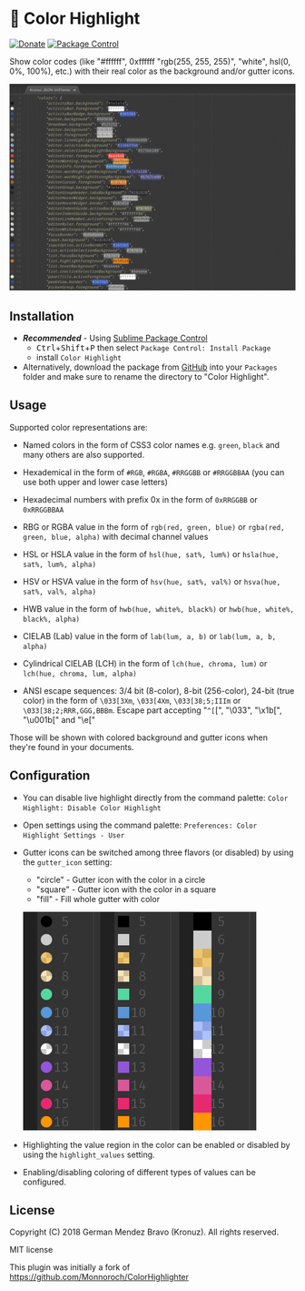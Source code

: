 # 🎨 Color Highlight

[![Donate](https://img.shields.io/badge/Donate-PayPal-green.svg)](https://www.paypal.me/Kronuz/25)
[![Package Control](https://img.shields.io/packagecontrol/dt/Color%20Highlight.svg)](https://packagecontrol.io/packages/Color%20Highlight)

Show color codes (like "#ffffff", 0xffffff "rgb(255, 255, 255)", "white",
hsl(0, 0%, 100%), etc.) with their real color as the background and/or gutter icons.

![Description](screenshots/screenshot.gif?raw=true)

## Installation

- **_Recommended_** - Using [Sublime Package Control](https://packagecontrol.io "Sublime Package Control")
    - <kbd>Ctrl</kbd>+<kbd>Shift</kbd>+<kbd>P</kbd> then select `Package Control: Install Package`
    - install `Color Highlight`
- Alternatively, download the package from [GitHub](https://github.com/Kronuz/ColorHighlight "Color Highlight") into your `Packages` folder and make sure to rename the directory to "Color Highlight".


## Usage

Supported color representations are:

- Named colors in the form of CSS3 color names
  e.g. `green`, `black` and many others are also supported.

- Hexademical in the form of `#RGB`, `#RGBA`, `#RRGGBB` or `#RRGGBBAA`
  (you can use both upper and lower case letters)

- Hexadecimal numbers with prefix 0x in the form of `0xRRGGBB` or `0xRRGGBBAA`

- RBG or RGBA value in the form of `rgb(red, green, blue)` or `rgba(red, green, blue, alpha)`
  with decimal channel values

- HSL or HSLA value in the form of `hsl(hue, sat%, lum%)` or `hsla(hue, sat%, lum%, alpha)`

- HSV or HSVA value in the form of `hsv(hue, sat%, val%)` or `hsva(hue, sat%, val%, alpha)`

- HWB value in the form of `hwb(hue, white%, black%)` or `hwb(hue, white%, black%, alpha)`

- CIELAB (Lab) value in the form of `lab(lum, a, b)` or `lab(lum, a, b, alpha)`

- Cylindrical CIELAB (LCH) in the form of `lch(hue, chroma, lum)` or `lch(hue, chroma, lum, alpha)`

- ANSI escape sequences: 3/4 bit (8-color), 8-bit (256-color), 24-bit (true color)
  in the form of `\033[3Xm`, `\033[4Xm`, `\033[38;5;IIIm` or `\033[38;2;RRR,GGG,BBBm`.
  Escape part accepting "`^[`[", "\033", "\x1b[", "\u001b[" and "\e["


Those will be shown with colored background and gutter icons when they're found in
your documents.


## Configuration

- You can disable live highlight directly from the command palette:
  `Color Highlight: Disable Color Highlight`

- Open settings using the command palette:
  `Preferences: Color Highlight Settings - User`

- Gutter icons can be switched among three flavors (or disabled) by using
  the `gutter_icon` setting:
  + "circle" - Gutter icon with the color in a circle
  + "square" - Gutter icon with the color in a square
  + "fill" - Fill whole gutter with color

  ![Gutter Icon](screenshots/gutter_icon.png?raw=true)

- Highlighting the value region in the color can be enabled or disabled by
  using the `highlight_values` setting.

- Enabling/disabling coloring of different types of values can be configured.


## License

Copyright (C) 2018 German Mendez Bravo (Kronuz). All rights reserved.

MIT license

This plugin was initially a fork of
https://github.com/Monnoroch/ColorHighlighter
